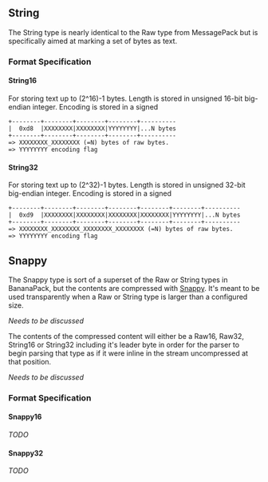 ## String

The String type is nearly identical to the Raw type from MessagePack but is specifically
aimed at marking a set of bytes as text.

### Format Specification


#### String16

For storing text up to (2^16)-1 bytes.
Length is stored in unsigned 16-bit big-endian integer.
Encoding is stored in a signed

```
+--------+--------+--------+--------+----------
|  0xd8  |XXXXXXXX|XXXXXXXX|YYYYYYYY|...N bytes
+--------+--------+--------+--------+----------
=> XXXXXXXX_XXXXXXXX (=N) bytes of raw bytes.
=> YYYYYYYY encoding flag
```

#### String32

For storing text up to (2^32)-1 bytes.
Length is stored in unsigned 32-bit big-endian integer.
Encoding is stored in a signed

```
+--------+--------+--------+--------+--------+--------+----------
|  0xd9  |XXXXXXXX|XXXXXXXX|XXXXXXXX|XXXXXXXX|YYYYYYYY|...N bytes
+--------+--------+--------+--------+--------+--------+----------
=> XXXXXXXX_XXXXXXXX_XXXXXXXX_XXXXXXXX (=N) bytes of raw bytes.
=> YYYYYYYY encoding flag
```

## Snappy

The Snappy type is sort of a superset of the Raw or String types in BananaPack, but the
contents are compressed with [Snappy](http://code.google.com/p/snappy). It's meant to be
used transparently when a Raw or String type is larger than a configured size.

*Needs to be discussed*

The contents of the compressed content will either be a Raw16, Raw32, String16 or String32
including it's leader byte in order for the parser to begin parsing that type as if it were
inline in the stream uncompressed at that position.

*Needs to be discussed*

### Format Specification

#### Snappy16

*TODO*

#### Snappy32

*TODO*
